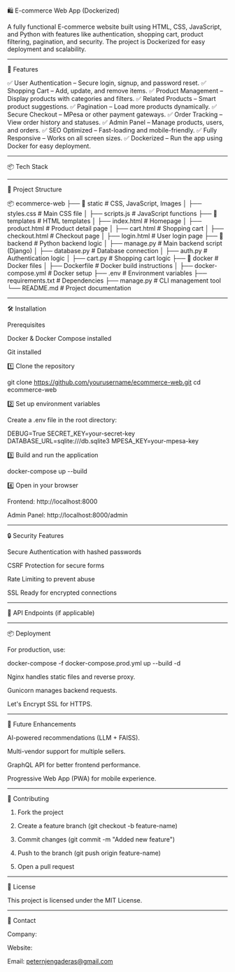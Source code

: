 🛍️ E-commerce Web App (Dockerized)

A fully functional E-commerce website built using HTML, CSS, JavaScript, and Python with features like authentication, shopping cart, product filtering, pagination, and security. The project is Dockerized for easy deployment and scalability.


---

🚀 Features

✅ User Authentication – Secure login, signup, and password reset.
✅ Shopping Cart – Add, update, and remove items.
✅ Product Management – Display products with categories and filters.
✅ Related Products – Smart product suggestions.
✅ Pagination – Load more products dynamically.
✅ Secure Checkout – MPesa or other payment gateways.
✅ Order Tracking – View order history and statuses.
✅ Admin Panel – Manage products, users, and orders.
✅ SEO Optimized – Fast-loading and mobile-friendly.
✅ Fully Responsive – Works on all screen sizes.
✅ Dockerized – Run the app using Docker for easy deployment.


---

📦 Tech Stack


---

📂 Project Structure

📦 ecommerce-web
├── 📁 static               # CSS, JavaScript, Images
│   ├── styles.css         # Main CSS file
│   ├── scripts.js         # JavaScript functions
├── 📁 templates            # HTML templates
│   ├── index.html         # Homepage
│   ├── product.html       # Product detail page
│   ├── cart.html          # Shopping cart
│   ├── checkout.html      # Checkout page
│   ├── login.html         # User login page
├── 📁 backend             # Python backend logic
│   ├── manage.py            # Main backend script (Django)
│   ├── database.py       # Database connection
│   ├── auth.py           # Authentication logic
│   ├── cart.py           # Shopping cart logic
├── 📁 docker              # Docker files
│   ├── Dockerfile        # Docker build instructions
│   ├── docker-compose.yml # Docker setup
├── .env                   # Environment variables
├── requirements.txt       # Dependencies
├── manage.py              # CLI management tool
└── README.md              # Project documentation


---

🛠️ Installation

Prerequisites

Docker & Docker Compose installed

Git installed


1️⃣ Clone the repository

git clone https://github.com/yourusername/ecommerce-web.git
cd ecommerce-web

2️⃣ Set up environment variables

Create a .env file in the root directory:

DEBUG=True
SECRET_KEY=your-secret-key
DATABASE_URL=sqlite:///db.sqlite3
MPESA_KEY=your-mpesa-key

3️⃣ Build and run the application

docker-compose up --build

4️⃣ Open in your browser

Frontend: http://localhost:8000

Admin Panel: http://localhost:8000/admin



---

🔒 Security Features

Secure Authentication with hashed passwords

CSRF Protection for secure forms

Rate Limiting to prevent abuse

SSL Ready for encrypted connections



---

📖 API Endpoints (if applicable)


---

📦 Deployment

For production, use:

docker-compose -f docker-compose.prod.yml up --build -d

Nginx handles static files and reverse proxy.

Gunicorn manages backend requests.

Let's Encrypt SSL for HTTPS.



---

🚀 Future Enhancements

AI-powered recommendations (LLM + FAISS).

Multi-vendor support for multiple sellers.

GraphQL API for better frontend performance.

Progressive Web App (PWA) for mobile experience.



---

🤝 Contributing

1. Fork the project


2. Create a feature branch (git checkout -b feature-name)


3. Commit changes (git commit -m "Added new feature")


4. Push to the branch (git push origin feature-name)


5. Open a pull request




---

📜 License

This project is licensed under the MIT License.


---

📧 Contact

Company: 

Website: 

Email: peternjengaderas@gmail.com

